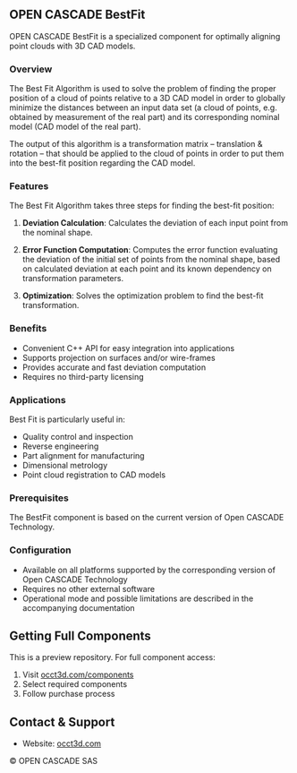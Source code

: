 ## OPEN CASCADE BestFit

OPEN CASCADE BestFit is a specialized component for optimally aligning point clouds with 3D CAD models.

### Overview
The Best Fit Algorithm is used to solve the problem of finding the proper position of a cloud of points relative to a 3D CAD model in order to globally minimize the distances between an input data set (a cloud of points, e.g. obtained by measurement of the real part) and its corresponding nominal model (CAD model of the real part).

The output of this algorithm is a transformation matrix – translation & rotation – that should be applied to the cloud of points in order to put them into the best-fit position regarding the CAD model.

### Features
The Best Fit Algorithm takes three steps for finding the best-fit position:

1. **Deviation Calculation**: Calculates the deviation of each input point from the nominal shape.

2. **Error Function Computation**: Computes the error function evaluating the deviation of the initial set of points from the nominal shape, based on calculated deviation at each point and its known dependency on transformation parameters.

3. **Optimization**: Solves the optimization problem to find the best-fit transformation.

### Benefits
- Convenient C++ API for easy integration into applications
- Supports projection on surfaces and/or wire-frames
- Provides accurate and fast deviation computation
- Requires no third-party licensing

### Applications
Best Fit is particularly useful in:
- Quality control and inspection
- Reverse engineering
- Part alignment for manufacturing
- Dimensional metrology
- Point cloud registration to CAD models

### Prerequisites
The BestFit component is based on the current version of Open CASCADE Technology.

### Configuration
- Available on all platforms supported by the corresponding version of Open CASCADE Technology
- Requires no other external software
- Operational mode and possible limitations are described in the accompanying documentation

## Getting Full Components
This is a preview repository. For full component access:
1. Visit [occt3d.com/components](https://occt3d.com/components/)
2. Select required components
3. Follow purchase process

## Contact & Support
- Website: [occt3d.com](https://occt3d.com)

© OPEN CASCADE SAS